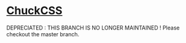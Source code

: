 # [ChuckCSS](https://www.chuckcss.io/)

DEPRECIATED : THIS BRANCH IS NO LONGER MAINTAINED !
Please checkout the master branch.

